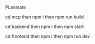PLanmate

cd mcp then npm i then npm run build

cd backend  then  npm i then npm start

cd frontend then  npm i then npm run dev
